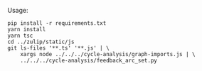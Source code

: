 Usage:

    pip install -r requirements.txt
    yarn install
    yarn tsc
    cd ../zulip/static/js
    git ls-files '**.ts' '**.js' | \
        xargs node ../../../cycle-analysis/graph-imports.js | \
        ../../../cycle-analysis/feedback_arc_set.py
